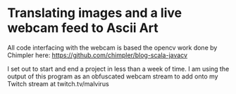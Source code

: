 Translating images and a live webcam feed to Ascii Art
=============================================

All code interfacing with the webcam is based the opencv work done by Chimpler here: https://github.com/chimpler/blog-scala-javacv

I set out to start and end a project in less than a week of time.
I am using the output of this program as an obfuscated webcam stream to add onto my Twitch stream at twitch.tv/malvirus